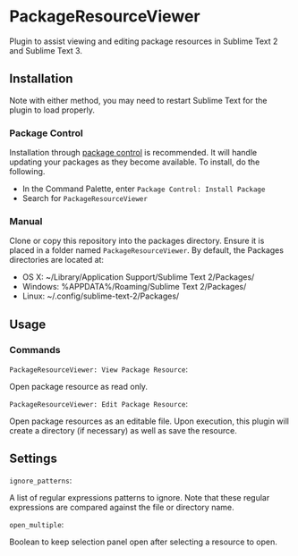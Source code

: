 # PackageResourceViewer
Plugin to assist viewing and editing package resources in Sublime Text 2 and Sublime Text 3.

## Installation
Note with either method, you may need to restart Sublime Text for the plugin to load properly.

### Package Control
Installation through [package control](http://wbond.net/sublime_packages/package_control) is recommended. It will handle updating your packages as they become available. To install, do the following.

* In the Command Palette, enter `Package Control: Install Package`
* Search for `PackageResourceViewer`

### Manual
Clone or copy this repository into the packages directory. Ensure it is placed in a folder named `PackageResourceViewer`. By default, the Packages directories are located at:

* OS X: ~/Library/Application Support/Sublime Text 2/Packages/
* Windows: %APPDATA%/Roaming/Sublime Text 2/Packages/
* Linux: ~/.config/sublime-text-2/Packages/

## Usage

### Commands
`PackageResourceViewer: View Package Resource`:

Open package resource as read only.

`PackageResourceViewer: Edit Package Resource`:

Open package resources as an editable file. Upon execution, this plugin will create a directory (if necessary) as well as save the resource.

## Settings
`ignore_patterns`:

A list of regular expressions patterns to ignore. Note that these regular expressions are compared against the file or directory name.

`open_multiple`:

Boolean to keep selection panel open after selecting a resource to open.